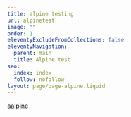 ```yaml
---
title: alpine testing
url: alpinetest
image: ""
order: 1
eleventyExcludeFromCollections: false
eleventyNavigation:
  parent: main
  title: Alpine test
seo:
  index: index
  follow: nofollow
layout: page/page-alpine.liquid
---
```

aalpine 
